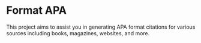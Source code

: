 # Format APA
This project aims to assist you in generating APA format citations for various sources including books, magazines, websites, and more.